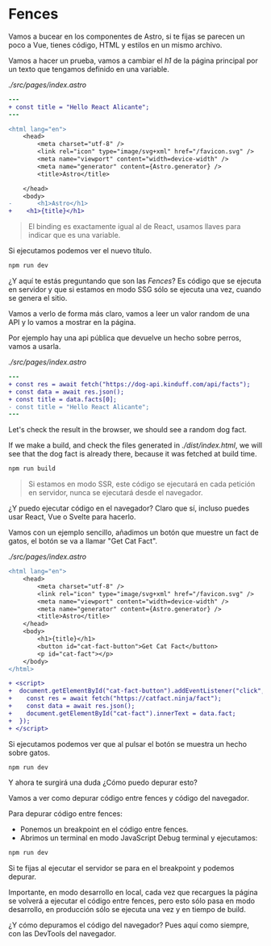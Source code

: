 # Fences

Vamos a bucear en los componentes de Astro, si te fijas se parecen un poco a Vue, tienes código, HTML y estilos en un mismo archivo.

Vamos a hacer un prueba, vamos a cambiar el _h1_ de la página principal por un texto que tengamos definido en una variable.

_./src/pages/index.astro_

```diff
---
+ const title = "Hello React Alicante";
---

<html lang="en">
	<head>
		<meta charset="utf-8" />
		<link rel="icon" type="image/svg+xml" href="/favicon.svg" />
		<meta name="viewport" content="width=device-width" />
		<meta name="generator" content={Astro.generator} />
		<title>Astro</title>

	</head>
	<body>
-		<h1>Astro</h1>
+    <h1>{title}</h1>
```

> El binding es exactamente igual al de React, usamos llaves para indicar que es una variable.

Si ejecutamos podemos ver el nuevo título.

```bash
npm run dev
```

¿Y aquí te estás preguntando que son las _Fences_? Es código que se ejecuta en servidor y que si estamos en modo SSG sólo se ejecuta una vez, cuando se genera el sitio.

Vamos a verlo de forma más claro, vamos a leer un valor random de una API y lo vamos a mostrar en la página.

Por ejemplo hay una api pública que devuelve un hecho sobre perros, vamos a usarla.

_./src/pages/index.astro_

```diff
---
+ const res = await fetch("https://dog-api.kinduff.com/api/facts");
+ const data = await res.json();
+ const title = data.facts[0];
- const title = "Hello React Alicante";
---
```

Let's check the result in the browser, we should see a random dog fact.

If we make a build, and check the files generated in _./dist/index.html_, we will see that the dog fact is already there, because it was fetched at build time.

```bash
npm run build
```

> Si estamos en modo SSR, este código se ejecutará en cada petición en servidor, nunca se ejecutará desde el navegador.

¿Y puedo ejecutar código en el navegador? Claro que sí, incluso puedes usar React, Vue o Svelte para hacerlo.

Vamos con un ejemplo sencillo, añadimos un botón que muestre un fact de gatos, el botón se va a llamar "Get Cat Fact".

_./src/pages/index.astro_

```diff
<html lang="en">
	<head>
		<meta charset="utf-8" />
		<link rel="icon" type="image/svg+xml" href="/favicon.svg" />
		<meta name="viewport" content="width=device-width" />
		<meta name="generator" content={Astro.generator} />
		<title>Astro</title>
	</head>
	<body>
		<h1>{title}</h1>
		<button id="cat-fact-button">Get Cat Fact</button>
		<p id="cat-fact"></p>
	</body>
</html>

+ <script>
+  document.getElementById("cat-fact-button").addEventListener("click", async () => {
+    const res = await fetch("https://catfact.ninja/fact");
+    const data = await res.json();
+    document.getElementById("cat-fact").innerText = data.fact;
+  });
+ </script>
```

Si ejecutamos podemos ver que al pulsar el botón se muestra un hecho sobre gatos.

```bash
npm run dev
```

Y ahora te surgirá una duda ¿Cómo puedo depurar esto?

Vamos a ver como depurar código entre fences y código del navegador.

Para depurar código entre fences:

- Ponemos un breakpoint en el código entre fences.
- Abrimos un terminal en modo JavaScript Debug terminal y ejecutamos:

```bash
npm run dev
```

Si te fijas al ejecutar el servidor se para en el breakpoint y podemos depurar.

Importante, en modo desarrollo en local, cada vez que recargues la página se volverá a ejecutar el código entre fences, pero esto sólo pasa en modo desarrollo, en producción sólo se ejecuta una vez y en tiempo de build.

¿Y cómo depuramos el código del navegador? Pues aquí como siempre, con las DevTools del navegador.